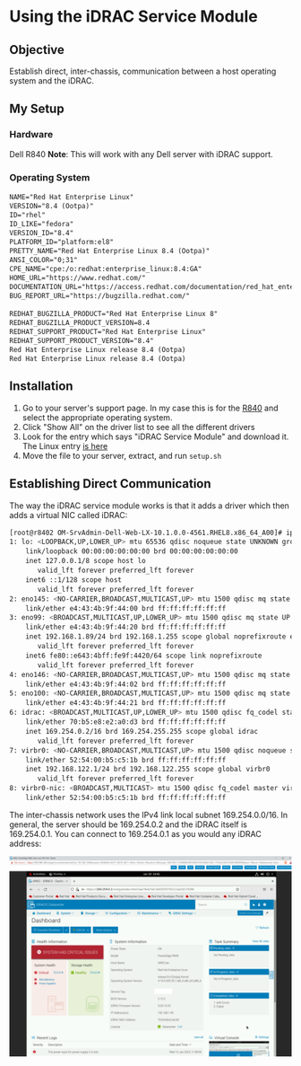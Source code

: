 # Using the iDRAC Service Module

## Objective

Establish direct, inter-chassis, communication between a host operating system and the iDRAC.

## My Setup

### Hardware

Dell R840
**Note**: This will work with any Dell server with iDRAC support.

### Operating System

```
NAME="Red Hat Enterprise Linux"
VERSION="8.4 (Ootpa)"
ID="rhel"
ID_LIKE="fedora"
VERSION_ID="8.4"
PLATFORM_ID="platform:el8"
PRETTY_NAME="Red Hat Enterprise Linux 8.4 (Ootpa)"
ANSI_COLOR="0;31"
CPE_NAME="cpe:/o:redhat:enterprise_linux:8.4:GA"
HOME_URL="https://www.redhat.com/"
DOCUMENTATION_URL="https://access.redhat.com/documentation/red_hat_enterprise_linux/8/"
BUG_REPORT_URL="https://bugzilla.redhat.com/"

REDHAT_BUGZILLA_PRODUCT="Red Hat Enterprise Linux 8"
REDHAT_BUGZILLA_PRODUCT_VERSION=8.4
REDHAT_SUPPORT_PRODUCT="Red Hat Enterprise Linux"
REDHAT_SUPPORT_PRODUCT_VERSION="8.4"
Red Hat Enterprise Linux release 8.4 (Ootpa)
Red Hat Enterprise Linux release 8.4 (Ootpa)
```

## Installation

1. Go to your server's support page. In my case this is for the [R840](https://www.dell.com/support/home/en-us/product-support/product/poweredge-r840/drivers) and select the appropriate operating system.
2. Click "Show All" on the driver list to see all the different drivers
3. Look for the entry which says "iDRAC Service Module" and download it. The Linux entry [is here](https://dl.dell.com/FOLDER07508129M/1/OM-iSM-Dell-Web-LX-4100-2410_A00.tar.gz)
4. Move the file to your server, extract, and run `setup.sh`

## Establishing Direct Communication

The way the iDRAC service module works is that it adds a driver which then adds a virtual NIC called iDRAC:

```bash
[root@r8402 OM-SrvAdmin-Dell-Web-LX-10.1.0.0-4561.RHEL8.x86_64_A00]# ip a s
1: lo: <LOOPBACK,UP,LOWER_UP> mtu 65536 qdisc noqueue state UNKNOWN group default qlen 1000
    link/loopback 00:00:00:00:00:00 brd 00:00:00:00:00:00
    inet 127.0.0.1/8 scope host lo
       valid_lft forever preferred_lft forever
    inet6 ::1/128 scope host
       valid_lft forever preferred_lft forever
2: eno145: <NO-CARRIER,BROADCAST,MULTICAST,UP> mtu 1500 qdisc mq state DOWN group default qlen 1000
    link/ether e4:43:4b:9f:44:00 brd ff:ff:ff:ff:ff:ff
3: eno99: <BROADCAST,MULTICAST,UP,LOWER_UP> mtu 1500 qdisc mq state UP group default qlen 1000
    link/ether e4:43:4b:9f:44:20 brd ff:ff:ff:ff:ff:ff
    inet 192.168.1.89/24 brd 192.168.1.255 scope global noprefixroute eno99
       valid_lft forever preferred_lft forever
    inet6 fe80::e643:4bff:fe9f:4420/64 scope link noprefixroute
       valid_lft forever preferred_lft forever
4: eno146: <NO-CARRIER,BROADCAST,MULTICAST,UP> mtu 1500 qdisc mq state DOWN group default qlen 1000
    link/ether e4:43:4b:9f:44:02 brd ff:ff:ff:ff:ff:ff
5: eno100: <NO-CARRIER,BROADCAST,MULTICAST,UP> mtu 1500 qdisc mq state DOWN group default qlen 1000
    link/ether e4:43:4b:9f:44:21 brd ff:ff:ff:ff:ff:ff
6: idrac: <BROADCAST,MULTICAST,UP,LOWER_UP> mtu 1500 qdisc fq_codel state UNKNOWN group default qlen 1000
    link/ether 70:b5:e8:e2:a0:d3 brd ff:ff:ff:ff:ff:ff
    inet 169.254.0.2/16 brd 169.254.255.255 scope global idrac
       valid_lft forever preferred_lft forever
7: virbr0: <NO-CARRIER,BROADCAST,MULTICAST,UP> mtu 1500 qdisc noqueue state DOWN group default qlen 1000
    link/ether 52:54:00:b5:c5:1b brd ff:ff:ff:ff:ff:ff
    inet 192.168.122.1/24 brd 192.168.122.255 scope global virbr0
       valid_lft forever preferred_lft forever
8: virbr0-nic: <BROADCAST,MULTICAST> mtu 1500 qdisc fq_codel master virbr0 state DOWN group default qlen 1000
    link/ether 52:54:00:b5:c5:1b brd ff:ff:ff:ff:ff:ff
```

The inter-chassis network uses the IPv4 link local subnet 169.254.0.0/16. In general, the server should be 169.254.0.2 and the iDRAC itself is 169.254.0.1. You can connect to 169.254.0.1 as you would any iDRAC address:

![](images/2022-01-19-14-42-17.png)